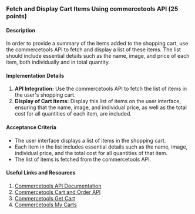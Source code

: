 ### Fetch and Display Cart Items Using commercetools API (25 points)

#### Description

In order to provide a summary of the items added to the shopping cart, use the commercetools API to fetch and display a list of these items. The list should include essential details such as the name, image, and price of each item, both individually and in total quantity.

#### Implementation Details

1. **API Integration:** Use the commercetools API to fetch the list of items in the user's shopping cart.
2. **Display of Cart Items:** Display this list of items on the user interface, ensuring that the name, image, and individual price, as well as the total cost for all quantities of each item, are included.

#### Acceptance Criteria

- The user interface displays a list of items in the shopping cart.
- Each item in the list includes essential details such as the name, image, individual price, and the total cost for all quantities of that item.
- The list of items is fetched from the commercetools API.

#### Useful Links and Resources

1. [Commercetools API Documentation](https://docs.commercetools.com/api)
2. [Commercetools Cart and Order API](https://docs.commercetools.com/api/projects/carts)
3. [Commercetools Get Cart](https://docs.commercetools.com/api/projects/carts#get-cart-by-customer-id)
4. [Commercetools My Carts](https://docs.commercetools.com/api/projects/me-carts)
